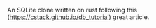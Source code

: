 An SQLite clone written on rust following this (https://cstack.github.io/db_tutorial) great article.